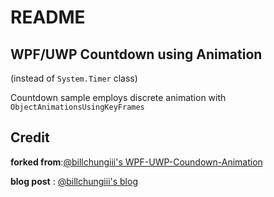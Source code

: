# README

## WPF/UWP Countdown using Animation

(instead of `System.Timer` class)

Countdown sample employs discrete animation with `ObjectAnimationsUsingKeyFrames`

## Credit

**forked from**:[@billchungiii's WPF-UWP-Coundown-Animation](https://github.com/billchungiii/WPF-UWP-Countdown-Animation/)

**blog post** : [@billchungiii's blog](https://dotblogs.com.tw/billchung/2018/02/22/133438)
